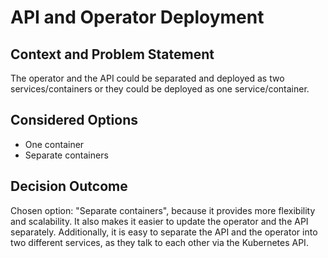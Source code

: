 # API and Operator Deployment

## Context and Problem Statement

The operator and the API could be separated and deployed as two services/containers or they could be deployed as one service/container.

## Considered Options

* One container
* Separate containers

## Decision Outcome

Chosen option: "Separate containers", because it provides more flexibility and scalability. It also makes it easier to update the operator and the API separately. Additionally, it is easy to separate the API and the operator into two different services, as they talk to each other via the Kubernetes API.
